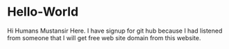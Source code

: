 # Hello-World
Hi Humans
Mustansir Here. I have signup for git hub because I had listened from someone that I will get free web site domain from this website.
